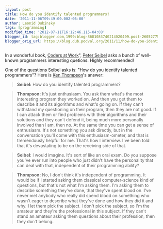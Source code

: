 ```yaml
---
layout: post
title: How do you identify talented programmers?
date: '2011-11-06T09:49:00.002-05:00'
author: Leonid Dubinsky
tags: [programming]
modified_time: '2012-07-11T16:12:46.115-04:00'
blogger_id: tag:blogger.com,1999:blog-8681083740214020499.post-2605277549670825821
blogger_orig_url: https://blog.dub.podval.org/2011/11/how-do-you-identify-talented.html
---
```


In a wonderful book, [Coders at Work](http://www.amazon.com/Coders-Work-Reflections-Craft-Programming/dp/1430219483)",
[Peter Seibel](http://gigamonkeys.wordpress.com/) asks a bunch of well-known programmers interesting quetions. Highly
recommended!

One of the questions Seibel asks is: "How do you identify talented programmers"?
Here is [Ken Thompson](http://en.wikipedia.org/wiki/Ken_Thompson)'s answer:

> **Seibel:** How do you identify talented programmers?

> **Thompson:** It's just enthusiasm. You ask them what's the most interesting program they worked on. And then you get
> them to describe it and its algorithms and what's going on. If they can't withstand my questioning on their program,
> then they are not good. If I can attack them or find problems with their algorithms and their solutions and they can't
> defend it, being much more personally involved than I am, then no. At the same time you can get a sense of enthusiasm.
> It's not something you ask directly, but in the conversation you'll come with this enthusiasm-ometer, and that is
> tremendously helpful for me. That's how I interview. I've been told that it's devastating to be on the receiving side
> of that.

> **Seibel:** I would imagine. It's sort of like an oral exam. Do you suppose you've ever run into people who just
> didn't have the personality that can deal with that, independent of their programming ability?

> **Thompson:** No, I don't think it's independent of programming. It would be if I started asking them classical
> computer-science kind of questions, but that's not what I'm asking them. I'm asking them to describe something they've
> done, that they've spent blood on. I've never met anybody who really did spend blood on something who wasn't eager to
> describe what they've done and how they did it and why. I let them pick the subject. I don't pick the subject, so I'm
> the amateur and they're the professional in this subject. If they can't stand an amateur asking them questions about
> their profession, then they don't belong.
